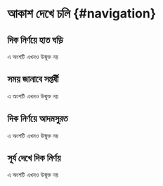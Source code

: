 # আকাশ দেখে চলি {#navigation}
 
## দিক নির্ণয়ে হাত ঘড়ি

এ অংশটি এখনও উন্মুক্ত নয়

## সময় জানাবে সপ্তর্ষী

এ অংশটি এখনও উন্মুক্ত নয়

## দিক নির্ণয়ে আদমসুরত

এ অংশটি এখনও উন্মুক্ত নয়

## সূর্য দেখে দিক নির্ণয়

এ অংশটি এখনও উন্মুক্ত নয়
